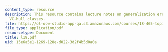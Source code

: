 ```yaml
---
content_type: resource
description: This resource contains lecture notes on generalization error bound for
  VC-hull classes.
file: https://ol-ocw-studio-app-qa.s3.amazonaws.com/courses/18-465-topics-in-statistics-statistical-learning-theory-spring-2007/15e6a5e11269128ed0223d2f4b5d0a0a_l19.pdf
file_type: application/pdf
resourcetype: Document
title: l19.pdf
uid: 15e6a5e1-1269-128e-d022-3d2f4b5d0a0a
---
```

